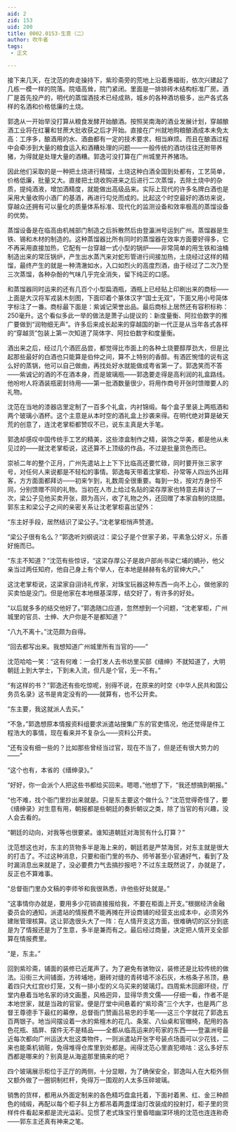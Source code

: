 ```yaml
---
aid: 2
zid: 153
uid: 200
title: 0002.0153-生意（二）
author: 吹牛者
tags: 
 - 正文

---
```




  接下来几天，在沈范的奔走操持下，紫珍斋旁的荒地上沿着惠福街，依次兴建起了几栋一模一样的院落。院墙高耸，院门紧闭。里面是一排排砖木结构标准厂房。酒厂是首先投产的，明代的蒸馏酒技术已经成熟，城乡的各种酒坊极多，出产各式各样的名酒和价格低廉的土烧。

  郭逸从一开始举没打算从粮食发酵开始酿酒。按照吴南海的酒业发展计划，穿越酿酒工业将在红薯和甘蔗大批收获之后才开始。直接在广州就地购粮酿酒成本未免太高：工序多，酿酒用的水、酒曲都有一定的技术要求，相当麻烦。而且在酿酒过程中会牵涉到大量的粮食运入和酒糟处理的问题——一般传统的酒坊往往还附带养猪，为得就是处理大量的酒糟。郭逸可没打算在广州城里开养猪场。

  因此他们采取的是一种把土烧进行精馏，土烧这种白酒全国到处都有，工艺简单，价格低廉，批量又大。直接把土烧收购进来之后进行二次蒸馏，去除土烧中的杂质，提纯酒液，增加酒精度，就能做出高级品来。实际上现代的许多名牌白酒也是采用大量收购小酒厂的基酒，再进行勾兑而成的。比起这个时空最好的酒坊来说，穿越众还拥有可以量化的质量体系标准、现代化的监测设备和效率极高的蒸馏设备的优势。

  蒸馏设备是在临高由机械部门制造之后拆散然后由登瀛洲号运到广州。蒸馏器是生铁、锡和木材的制造的。这种蒸馏器比所有同时的蒸馏器在效率方面要好得多，它不再采用直接加热，它配有一台穿越一式小型的锅炉——非常简单的用生铁和油桶制造出来的常压锅炉，产生出水蒸汽来对蛇形管进行间接加热，土烧经过这样的精馏，最终产生的就是一种清澈如水，入口如烈火的高度烈酒，由于经过了二次乃至三次蒸馏，各种杂酚的气味几乎完全消失，留下纯正的口感。

  和蒸馏器同时运来的还有几百个小型扁酒瓶，酒瓶上已经贴上印刷出来的商标——上面是大汉将军戎装木刻图，下面印着个篆体汉字“国士无双”，下面又用小号简体字标注了一番。商标最下面是：紫诚记荣誉出品。最后商标上居然还有容积标称：250毫升。这个看似多此一举的做法是萧子山提议的：新度量衡、阿拉伯数字的推广要做到“润物细无声”。许多后来成长起来的穿越国的新一代正是从当年各式各样的“穿越货”包装上第一次知道了简体字、阿拉伯数字和度量衡。

  酒出来之后，经过几个酒匠品尝，都觉得比市面上的各种土烧要醇厚劲大，但是比起那些最好的白酒也只能算是伯仲之间，算不上特别的香醇。有酒匠惋惜的说有这么好的蒸锅，他可以自己做曲，再找处好水就能做成粤省第一了。郭逸笑而不答——紫诚记的酒的不在酒本身，而是玻璃瓶——郭逸要走得是高利润的礼盒路线。他吩咐人将酒装瓶密封待用——第一批酒数量很少，将用作商号开张时馈赠要人的礼物。

  沈范在当地的漆器店里定制了一百多个礼盒，内衬锦缎。每个盒子里装上两瓶酒和两个玻璃小酒杯。这个主意是从本时空的酒礼盒上抄袭来得。在明代绝对算是破天荒的创意了，连沈老掌柜都赞叹不已，说东主真是大手笔。

  郭逸却感叹中国传统手工艺的精美，这些漆盒制作之精，装饰之华美，都是他从未见过的——就沈老掌柜说，这还算不上顶级的作品，不过是批量货色而已。

  崇祯二年的整个正月，广州先遣站上上下下比临高还要忙碌，同时要开张三家字号，对任何人来说都是不轻松的事情。郭逸每天带着沈掌柜、孙常等人四出外出拜客，方方面面都拜访——初来乍到，礼数周全很重要。每到一处，按对方身份不同，分别馈赠不同的礼物。当初在人市上给过名贴的梁存厚家也特意去拜访了一次，梁公子见他买卖开张，颇为高兴，收了礼物之外，还回赠了本家自制的烧腊。郭东主和梁公子之间的亲密关系让沈老掌柜喜出望外：

  “东主好手段，居然结识了梁公子。”沈老掌柜悄声赞道。

  “梁公子很有名么？”郭逸听刘纲说过：梁公子是个世家子弟，平素急公好义，乐善好施而已。

  “东主不知道？”沈范有些惊讶，“这梁存厚公子是故户部尚书梁仁埔的嫡孙，他父亲当过两任知府，他自己身上有个举人，在本地是赫赫有名的官绅大户。”

  这沈老掌柜说，这梁家自诩诗礼传家，对珠宝玩器这种东西一向不上心，做他家的买卖怕是没门。但是他家在本地根基深厚，结交好了，有许多的好处。

  “以后就多多的结交他好了。”郭逸随口应道，忽然想到一个问题，“沈老掌柜，广州城里的官员、士绅、大户你是不是都知道？”

  “八九不离十。”沈范颇为自得。

  “回去都写出来。我想知道广州城里所有当官的——”

  沈范哈哈一笑：“这有何难：一会打发人去书坊里买部《缙绅》不就知道了，大明朝廷上到大学士，下到未入流，但凡是个官，无一不有。”

  “有这样的书？”郭逸还有些吃惊呢，别得不说，在原来的时空《中华人民共和国公务员名录》这书是肯定没有的——就算有，也不公开卖。

  “东主要，我这就派人去买。”

  “不急，”郭逸想原本情报资料组要求派遣站搜集广东的官吏情况，他还觉得是件工程浩大的事情，现在看来并不复杂么——资料公开卖。

  “还有没有细一些的？比如那些曾经当过官，现在不当了，但是还有很大势力的——”

  “这个也有，本省的《缙绅录》。”

  “好好，你一会派个人把这些书都给买回来。嗯嗯，”他想了下，“我还想搞到朝报。”

  “也不难，找个衙门里抄出来就是。只是东主要这个做什么？”沈范觉得奇怪了，要《缙绅录》对生意有用，朝报都是些朝廷的奏折朝议之类，除了当官的有兴趣，没人会去看的。

  “朝廷的动向，对我等也很要紧。谁知道朝廷对海贸有什么打算？”

  沈范想这也对，东主的货物多半是海上来的，朝廷若是严禁海贸，对东主就是很大的打击了。不过这种消息，只要和衙门里的书办、师爷甚至小官通好气，看到了及时漏消息出来就是了，没必要费力气去搞抄报吧？不过东主既然说了，办就是了，反正也不算难事。

  “总督衙门里办文稿的李师爷和我很熟悉，许他些好处就是。”

  “这事情你办就是，要用多少花销直接报给我，不要在柜面上开支。”根据经济金融委员会的通知，派遣站的情报费不能再摊在开设商铺的经营支出成本中，必须另外建账管理核算。这让郭逸很头大了一阵：在人情开支这方面，很难确切的区分到底是为了情报还是为了生意，多半是兼而有之。最后经过商量，决定把人情开支全部算在情报费里。

  “是，东主。”

  回到紫珍斋，铺面的装修已近尾声了。为了避免有骇物议，装修还是比较传统的做法。沿街三大间铺面，方砖埔地，磨砖对缝的青砖墙不涂石灰，木格条子吊顶，悬着四只大红宫纱灯笼，又有一排小型的义乌买来的玻璃灯。四周紫木回廊环绕，厅堂内悬着当地名家的诗文画墨，风格迥异，显得华贵文儒——仔细一看，作者不是本地世家，就是当政的官宦。便是厅堂中间悬着的“紫珍斋”三个大字，也是两广总督王尊德手下最红的幕僚，总督衙门赞画吕易忠的手笔——这三个字就花了郭逸五百两银子。地当间摆设着一水的紫檀木的花几、条案、八仙桌和官帽椅，配用的各色花瓶、插屏、摆件无不是精品——全都从临高运来的苟家的东西——登瀛洲号最近每次都向广州运送大批这类物件，一则派遣站开张字号装点场面可以少花钱，二来也能乘机销赃，免得堆得仓库里到处都是。闹得沈范心里直犯嘀咕：这么多好东西都是哪来的？别真是从海盗那里搞来的吧？

  四个玻璃展示柜位于正厅的两侧，十分显眼，为了确保安全，郭逸叫人在大柜外侧又额外做了一圈铜制栏杆，免得万一围观的人太多压碎玻璃。

  销售的货样，都用从外面定制来的各色精巧盘盒托着，下面衬着黑、红、金三种颜色的绒缎，再配以每个柜子斜上方都吊着两盏煤油灯改装成的投射灯，柜子里的货样件件看起来都是流光溢彩。见惯了老式珠宝行里昏暗幽深环境的沈范也连连称奇——郭东主还真有神来之笔。


